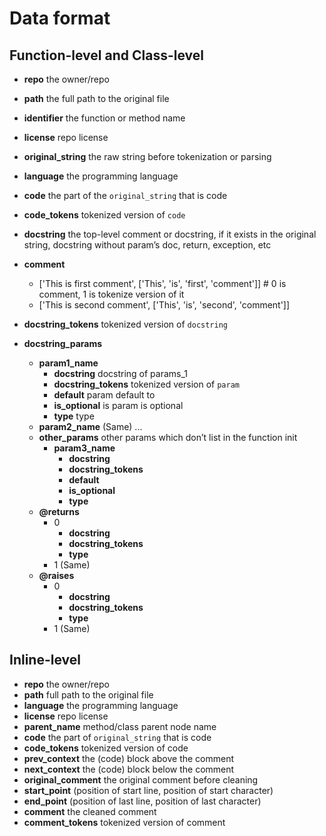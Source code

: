 # Data format

## Function-level and Class-level
- **repo** the owner/repo
- **path** the full path to the original file
- **identifier** the function or method name
- **license** repo license
- **original_string** the raw string before tokenization or parsing
- **language** the programming language
- **code** the part of the `original_string` that is code
- **code_tokens** tokenized version of `code`
- **docstring** the top-level comment or docstring, if it exists in the original string, docstring without param’s doc, return, exception, etc
- **comment**
    - ['This is first comment', ['This', 'is', 'first', 'comment']]     # 0 is comment, 1 is tokenize version of it
    - ['This is second comment', ['This', 'is', 'second', 'comment']]

    <!-- - **block_comment** docstring
    - **comment** docstring -->
- **docstring_tokens** tokenized version of `docstring`
- **docstring_params**
    - **param1_name**
        - **docstring** docstring of params_1
        - **docstring_tokens** tokenized version of `param`
        - **default** param default to
        - **is_optional** is param is optional
        - **type** type
    - **param2_name** (Same) ...     
    - **other_params** other params which don’t list in the function init
        - **param3_name**
            - **docstring**
            - **docstring_tokens**
            - **default**
            - **is_optional**
            - **type**
    - **@returns** 
        - 0 
            - **docstring**
            - **docstring_tokens**
            - **type**
        - 1 (Same)
    - **@raises**
        - 0
            - **docstring**
            - **docstring_tokens**
            - **type**
        - 1 (Same)

## Inline-level
- **repo** the owner/repo
- **path** full path to the original file
- **language** the programming language
- **license** repo license
- **parent_name** method/class parent node name
- **code** the part of `original_string` that is code
- **code_tokens** tokenized version of code
- **prev_context** the (code) block above the comment
- **next_context** the (code) block below the comment
- **original_comment** the original comment before cleaning
- **start_point** (position of start line, position of start character)
- **end_point** (position of last line, position of last character)
- **comment** the cleaned comment
- **comment_tokens** tokenized version of comment
